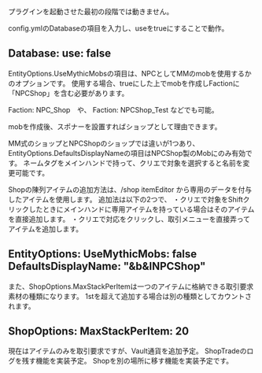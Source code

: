 プラグインを起動させた最初の段階では動きません。

config.ymlのDatabaseの項目を入力し、useをtrueにすることで動作。

Database:
  use: false 
-------------------------------------------------------------------

EntityOptions.UseMythicMobsの項目は、NPCとしてMMのmobを使用するかのオプションです。
使用する場合、trueにした上でmobを作成しFactionに「NPCShop」を含む必要があります。

Faction: NPC_Shop　や、 Faction: NPCShop_Test などでも可能。

mobを作成後、スポナーを設置すればショップとして理由できます。

MM式のショップとNPCShopのショップでは違いが1つあり、
EntityOptions.DefaultsDisplayNameの項目はNPCShop製のMobにのみ有効です。
ネームタグをメインハンドで持って、クリエで対象を選択すると名前を変更可能です。

Shopの陳列アイテムの追加方法は、/shop itemEditor から専用のデータを付与したアイテムを使用します。
追加法は以下の2つで、
・クリエで対象をShiftクリックしたときにメインハンドに専用アイテムを持っている場合はそのアイテムを直接追加します。
・クリエで対応をクリックし、取引メニューを直接弄ってアイテムを追加します。

EntityOptions:
  UseMythicMobs: false
  DefaultsDisplayName: "&b&lNPCShop"
-------------------------------------------------------------------

また、ShopOptions.MaxStackPerItemは一つのアイテムに格納できる取引要求素材の種類になります。
1stを超えて追加する場合は別の種類としてカウントされます。

ShopOptions:
  MaxStackPerItem: 20
-------------------------------------------------------------------

現在はアイテムのみを取引要求ですが、Vault通貨を追加予定。
ShopTradeのログを残す機能を実装予定。
Shopを別の場所に移す機能を実装予定です。
